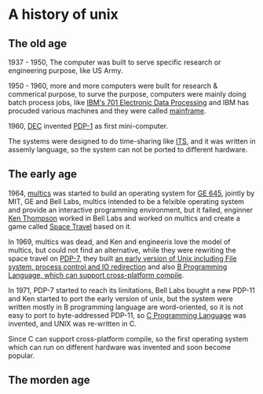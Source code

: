 # A history of unix

## The old age
1937 - 1950, The computer was built to serve specific research or engineering purpose, like US Army. 

1950 - 1960, more and more computers were built for research & commerical purpose, to surve the purpose, computers were mainly doing batch process jobs, like [IBM's 701 Electronic Data Processing](http://www.computerhistory.org/timeline/1953/#169ebbe2ad45559efbc6eb357208a518) and IBM has procuded various machines and they were called [mainframe](https://en.wikipedia.org/wiki/Mainframe_computer).

1960, [DEC](https://en.wikipedia.org/wiki/Digital_Equipment_Corporation) invented [PDP-1](http://www.computerhistory.org/pdp-1/the-machine/) as first mini-computer.

The systems were designed to do time-sharing like [ITS](https://en.wikipedia.org/wiki/Incompatible_Timesharing_System), and it was written in assemly language, so the system can not be ported to different hardware.

## The early age
1964, [multics](http://web.mit.edu/multics-history/) was started to build an operating system for [GE 645](https://en.wikipedia.org/wiki/GE-600_series), jointly by MIT, GE and Bell Labs, multics intended to be a felxible operating system and provide an interactive programming environment, but it failed, enginner [Ken Thompson](https://en.wikipedia.org/wiki/Ken_Thompson) worked in Bell Labs and worked on multics and create a game called [Space Travel](https://www.bell-labs.com/usr/dmr/www/spacetravel.html) based on it. 

In 1969, multics was dead, and Ken and engineeris love the model of multics, but could not find an alternative, while they were rewriting the space travel on [PDP-7](https://en.wikipedia.org/wiki/PDP-7), they built [an early version of Unix including File system, process control and IO redirection](https://www.bell-labs.com/usr/dmr/www/hist.html) and also [B Programming Language, which can support cross-platform compile](https://en.wikipedia.org/wiki/B_(programming_language)).

In 1971, PDP-7 started to reach its limitations, Bell Labs bought a new PDP-11 and Ken started to port the early version of unix, but the system were written mostly in B programming language are word-oriented, so it is not easy to port to byte-addressed PDP-11, so [C Programming Language](https://www.bell-labs.com/usr/dmr/www/chist.html) was invented, and UNIX was re-written in C. 

Since C can support cross-platform compile, so the first operating system which can run on different hardware was invented and soon become popular.

## The morden age


